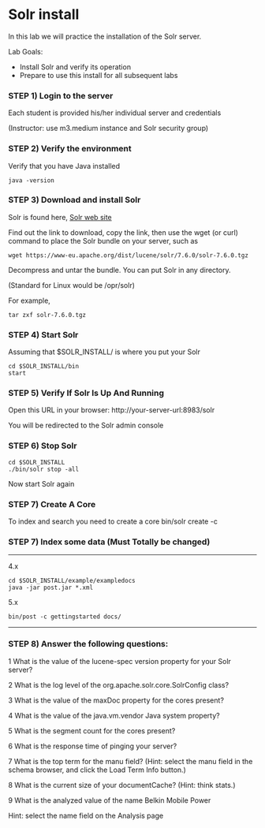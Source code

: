 # Solr install

In this lab we will practice the installation of the Solr server.


Lab Goals:

* Install Solr and verify its operation
* Prepare to use this install for all subsequent labs

### STEP 1) Login to the server
 
Each student is provided his/her individual server and credentials

(Instructor: use m3.medium instance and Solr security group)

### STEP 2) Verify the environment

Verify that you have Java installed 

    java -version

### STEP 3) Download and install Solr

Solr is found here, [Solr web site](https://www-eu.apache.org/dist/lucene/solr/7.6.0) 


Find out the link to download, copy the link, then use the wget (or curl) command to place the Solr bundle on your server, such as



    wget https://www-eu.apache.org/dist/lucene/solr/7.6.0/solr-7.6.0.tgz


Decompress and untar the bundle. You can put Solr in any directory.

(Standard for Linux would be /opr/solr)

For example,

    tar zxf solr-7.6.0.tgz

### STEP 4) Start Solr

Assuming that $SOLR_INSTALL/ is where you put your Solr


    cd $SOLR_INSTALL/bin 
    start
    

### STEP 5) Verify If Solr Is Up And Running

Open this URL in your browser: http://your-server-url:8983/solr

You will be redirected to the Solr admin console

### STEP 6) Stop Solr


    cd $SOLR_INSTALL
    ./bin/solr stop -all
     

Now start Solr again

### STEP 7) Create A Core
To index and search you need to create a core
bin/solr create -c <name>

### STEP 7) Index some data (Must Totally be changed)
*****************
4.x

    cd $SOLR_INSTALL/example/exampledocs
    java -jar post.jar *.xml

5.x

    bin/post -c gettingstarted docs/
*****************

### STEP 8) Answer the following questions:

1 What is the value of the lucene-spec version property for your Solr server?

2 What is the log level of the org.apache.solr.core.SolrConfig class?

3 What is the value of the maxDoc property for the cores present?

4 What is the value of the java.vm.vendor Java system property?

5 What is the segment count for the cores present?

6 What is the response time of pinging your server?

7 What is the top term for the manu field? (Hint: select the manu field in the schema
browser, and click the Load Term Info button.)

8 What is the current size of your documentCache? (Hint: think stats.)

9 What is the analyzed value of the name Belkin Mobile Power

Hint: select the name field on the Analysis page
